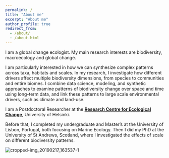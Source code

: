 ```yaml
---
permalink: /
title: "About me"
excerpt: "About me"
author_profile: true
redirect_from: 
  - /about/
  - /about.html
---
```



I am a global change ecologist. My main research interests are biodiversity, macroecology and global change. 

I am particularly interested in how we can synthesize complex patterns across taxa, habitats and scales. In my research, I investigate how different drivers affect multiple biodiversity dimensions, from species to communities and entire biomes. I combine data science, modeling, and synthetic approaches to examine patterns of biodiversity change over space and time using long-term data, and link these patterns to large scale environmental drivers, such as climate and land-use. 


I am a Postdoctoral Researcher at the [**Research Centre for Ecological Change**](https://www2.helsinki.fi/en/researchgroups/research-centre-for-ecological-change), University of Helsinki.

Before that, I completed my undergraduate and Master’s at the University of Lisbon, Portugal, both focusing on Marine Ecology. Then I did my PhD at the University of St Andrews, Scotland, where I investigated the effects of scale on different biodiversity patterns.


![cropped-img_20190217_163537-1](https://user-images.githubusercontent.com/12911566/196736140-1319f517-d695-43f3-8b16-931041107e2c.jpg)



